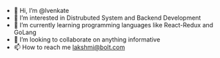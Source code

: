 - 👋 Hi, I’m @lvenkate
- 👀 I’m interested in Distrubuted System and Backend Development 
- 🌱 I’m currently learning programming languages like React-Redux and GoLang
- 💞️ I’m looking to collaborate on anything informative
- 📫 How to reach me lakshmi@bolt.com

<!---
lvenkate/lvenkate is a ✨ special ✨ repository because its `README.md` (this file) appears on your GitHub profile.
You can click the Preview link to take a look at your changes.
--->
